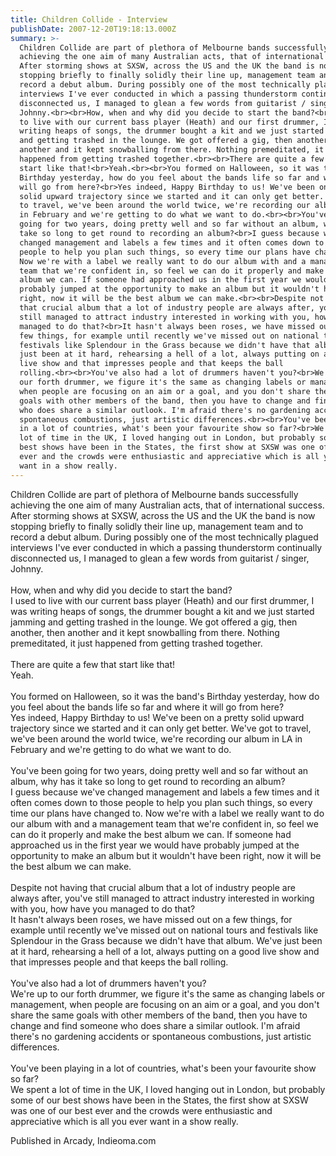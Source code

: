 ```yaml
---
title: Children Collide - Interview
publishDate: 2007-12-20T19:18:13.000Z
summary: >-
  Children Collide are part of plethora of Melbourne bands successfully
  achieving the one aim of many Australian acts, that of international success.
  After storming shows at SXSW, across the US and the UK the band is now
  stopping briefly to finally solidly their line up, management team and to
  record a debut album. During possibly one of the most technically plagued
  interviews I've ever conducted in which a passing thunderstorm continually
  disconnected us, I managed to glean a few words from guitarist / singer,
  Johnny.<br><br>How, when and why did you decide to start the band?<br>I used
  to live with our current bass player (Heath) and our first drummer, I was
  writing heaps of songs, the drummer bought a kit and we just started jamming
  and getting trashed in the lounge. We got offered a gig, then another, then
  another and it kept snowballing from there. Nothing premeditated, it just
  happened from getting trashed together.<br><br>There are quite a few that
  start like that!<br>Yeah.<br><br>You formed on Halloween, so it was the band's
  Birthday yesterday, how do you feel about the bands life so far and where it
  will go from here?<br>Yes indeed, Happy Birthday to us! We've been on a pretty
  solid upward trajectory since we started and it can only get better. We've got
  to travel, we've been around the world twice, we're recording our album in LA
  in February and we're getting to do what we want to do.<br><br>You've been
  going for two years, doing pretty well and so far without an album, why has it
  take so long to get round to recording an album?<br>I guess because we've
  changed management and labels a few times and it often comes down to those
  people to help you plan such things, so every time our plans have changed to.
  Now we're with a label we really want to do our album with and a management
  team that we're confident in, so feel we can do it properly and make the best
  album we can. If someone had approached us in the first year we would have
  probably jumped at the opportunity to make an album but it wouldn't have been
  right, now it will be the best album we can make.<br><br>Despite not having
  that crucial album that a lot of industry people are always after, you've
  still managed to attract industry interested in working with you, how have you
  managed to do that?<br>It hasn't always been roses, we have missed out on a
  few things, for example until recently we've missed out on national tours and
  festivals like Splendour in the Grass because we didn't have that album. We've
  just been at it hard, rehearsing a hell of a lot, always putting on a good
  live show and that impresses people and that keeps the ball
  rolling.<br><br>You've also had a lot of drummers haven't you?<br>We're up to
  our forth drummer, we figure it's the same as changing labels or management,
  when people are focusing on an aim or a goal, and you don't share the same
  goals with other members of the band, then you have to change and find someone
  who does share a similar outlook. I'm afraid there's no gardening accidents or
  spontaneous combustions, just artistic differences.<br><br>You've been playing
  in a lot of countries, what's been your favourite show so far?<br>We spent a
  lot of time in the UK, I loved hanging out in London, but probably some of our
  best shows have been in the States, the first show at SXSW was one of our best
  ever and the crowds were enthusiastic and appreciative which is all you ever
  want in a show really.
---
```

Children Collide are part of plethora of Melbourne bands successfully achieving the one aim of many Australian acts, that of international success. After storming shows at SXSW, across the US and the UK the band is now stopping briefly to finally solidly their line up, management team and to record a debut album. During possibly one of the most technically plagued interviews I've ever conducted in which a passing thunderstorm continually disconnected us, I managed to glean a few words from guitarist / singer, Johnny.<br><br>How, when and why did you decide to start the band?<br>I used to live with our current bass player (Heath) and our first drummer, I was writing heaps of songs, the drummer bought a kit and we just started jamming and getting trashed in the lounge. We got offered a gig, then another, then another and it kept snowballing from there. Nothing premeditated, it just happened from getting trashed together.<br><br>There are quite a few that start like that!<br>Yeah.<br><br>You formed on Halloween, so it was the band's Birthday yesterday, how do you feel about the bands life so far and where it will go from here?<br>Yes indeed, Happy Birthday to us! We've been on a pretty solid upward trajectory since we started and it can only get better. We've got to travel, we've been around the world twice, we're recording our album in LA in February and we're getting to do what we want to do.<br><br>You've been going for two years, doing pretty well and so far without an album, why has it take so long to get round to recording an album?<br>I guess because we've changed management and labels a few times and it often comes down to those people to help you plan such things, so every time our plans have changed to. Now we're with a label we really want to do our album with and a management team that we're confident in, so feel we can do it properly and make the best album we can. If someone had approached us in the first year we would have probably jumped at the opportunity to make an album but it wouldn't have been right, now it will be the best album we can make.<br><br>Despite not having that crucial album that a lot of industry people are always after, you've still managed to attract industry interested in working with you, how have you managed to do that?<br>It hasn't always been roses, we have missed out on a few things, for example until recently we've missed out on national tours and festivals like Splendour in the Grass because we didn't have that album. We've just been at it hard, rehearsing a hell of a lot, always putting on a good live show and that impresses people and that keeps the ball rolling.<br><br>You've also had a lot of drummers haven't you?<br>We're up to our forth drummer, we figure it's the same as changing labels or management, when people are focusing on an aim or a goal, and you don't share the same goals with other members of the band, then you have to change and find someone who does share a similar outlook. I'm afraid there's no gardening accidents or spontaneous combustions, just artistic differences.<br><br>You've been playing in a lot of countries, what's been your favourite show so far?<br>We spent a lot of time in the UK, I loved hanging out in London, but probably some of our best shows have been in the States, the first show at SXSW was one of our best ever and the crowds were enthusiastic and appreciative which is all you ever want in a show really.


Published in Arcady, Indieoma.com
